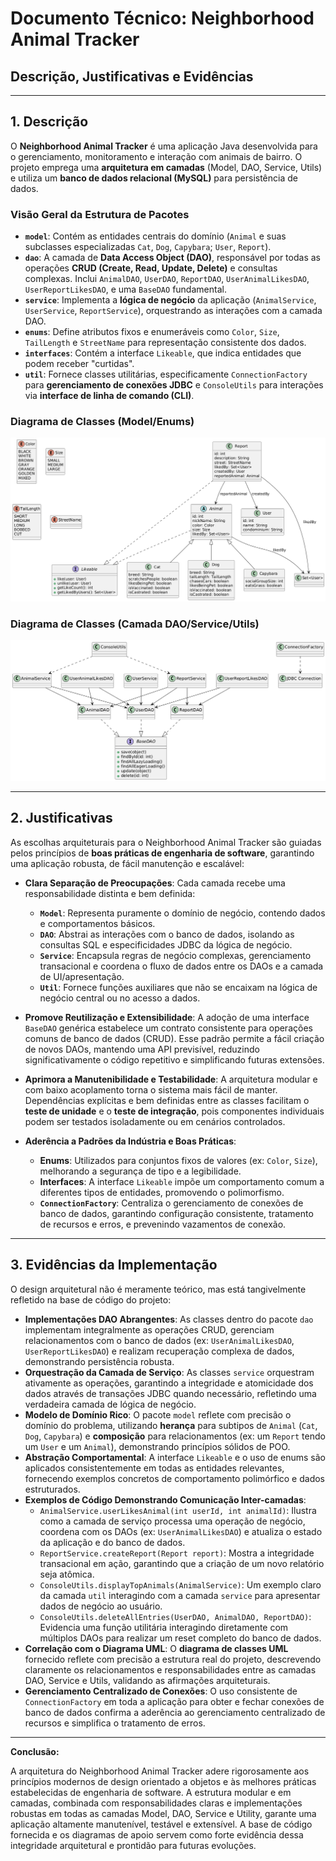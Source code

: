 # Documento Técnico: Neighborhood Animal Tracker

## Descrição, Justificativas e Evidências

---

## 1. Descrição

O **Neighborhood Animal Tracker** é uma aplicação Java desenvolvida para o gerenciamento, monitoramento e interação com animais de bairro. O projeto emprega uma **arquitetura em camadas** (Model, DAO, Service, Utils) e utiliza um **banco de dados relacional (MySQL)** para persistência de dados.

### Visão Geral da Estrutura de Pacotes

* **`model`**: Contém as entidades centrais do domínio (`Animal` e suas subclasses especializadas `Cat`, `Dog`, `Capybara`; `User`, `Report`).
* **`dao`**: A camada de **Data Access Object (DAO)**, responsável por todas as operações **CRUD (Create, Read, Update, Delete)** e consultas complexas. Inclui `AnimalDAO`, `UserDAO`, `ReportDAO`, `UserAnimalLikesDAO`, `UserReportLikesDAO`, e uma `BaseDAO` fundamental.
* **`service`**: Implementa a **lógica de negócio** da aplicação (`AnimalService`, `UserService`, `ReportService`), orquestrando as interações com a camada DAO.
* **`enums`**: Define atributos fixos e enumeráveis como `Color`, `Size`, `TailLength` e `StreetName` para representação consistente dos dados.
* **`interfaces`**: Contém a interface `Likeable`, que indica entidades que podem receber "curtidas".
* **`util`**: Fornece classes utilitárias, especificamente `ConnectionFactory` para **gerenciamento de conexões JDBC** e `ConsoleUtils` para interações via **interface de linha de comando (CLI)**.

### Diagrama de Classes (Model/Enums)
![Alt text](img/model_uml.png "MODEL Title")
### Diagrama de Classes (Camada DAO/Service/Utils)
![Alt text](img/jdbc_uml.png "JDBC Title")

---

## 2. Justificativas

As escolhas arquiteturais para o Neighborhood Animal Tracker são guiadas pelos princípios de **boas práticas de engenharia de software**, garantindo uma aplicação robusta, de fácil manutenção e escalável:

* **Clara Separação de Preocupações**: Cada camada recebe uma responsabilidade distinta e bem definida:
    * **`Model`**: Representa puramente o domínio de negócio, contendo dados e comportamentos básicos.
    * **`DAO`**: Abstrai as interações com o banco de dados, isolando as consultas SQL e especificidades JDBC da lógica de negócio.
    * **`Service`**: Encapsula regras de negócio complexas, gerenciamento transacional e coordena o fluxo de dados entre os DAOs e a camada de UI/apresentação.
    * **`Util`**: Fornece funções auxiliares que não se encaixam na lógica de negócio central ou no acesso a dados.

* **Promove Reutilização e Extensibilidade**: A adoção de uma interface `BaseDAO` genérica estabelece um contrato consistente para operações comuns de banco de dados (CRUD). Esse padrão permite a fácil criação de novos DAOs, mantendo uma API previsível, reduzindo significativamente o código repetitivo e simplificando futuras extensões.

* **Aprimora a Manutenibilidade e Testabilidade**: A arquitetura modular e com baixo acoplamento torna o sistema mais fácil de manter. Dependências explícitas e bem definidas entre as classes facilitam o **teste de unidade** e o **teste de integração**, pois componentes individuais podem ser testados isoladamente ou em cenários controlados.

* **Aderência a Padrões da Indústria e Boas Práticas**:
    * **Enums**: Utilizados para conjuntos fixos de valores (ex: `Color`, `Size`), melhorando a segurança de tipo e a legibilidade.
    * **Interfaces**: A interface `Likeable` impõe um comportamento comum a diferentes tipos de entidades, promovendo o polimorfismo.
    * **`ConnectionFactory`**: Centraliza o gerenciamento de conexões de banco de dados, garantindo configuração consistente, tratamento de recursos e erros, e prevenindo vazamentos de conexão.

---

## 3. Evidências da Implementação

O design arquitetural não é meramente teórico, mas está tangivelmente refletido na base de código do projeto:

* **Implementações DAO Abrangentes**: As classes dentro do pacote `dao` implementam integralmente as operações CRUD, gerenciam relacionamentos com o banco de dados (ex: `UserAnimalLikesDAO`, `UserReportLikesDAO`) e realizam recuperação complexa de dados, demonstrando persistência robusta.
* **Orquestração da Camada de Serviço**: As classes `service` orquestram ativamente as operações, garantindo a integridade e atomicidade dos dados através de transações JDBC quando necessário, refletindo uma verdadeira camada de lógica de negócio.
* **Modelo de Domínio Rico**: O pacote `model` reflete com precisão o domínio do problema, utilizando **herança** para subtipos de `Animal` (`Cat`, `Dog`, `Capybara`) e **composição** para relacionamentos (ex: um `Report` tendo um `User` e um `Animal`), demonstrando princípios sólidos de POO.
* **Abstração Comportamental**: A interface `Likeable` e o uso de enums são aplicados consistentemente em todas as entidades relevantes, fornecendo exemplos concretos de comportamento polimórfico e dados estruturados.
* **Exemplos de Código Demonstrando Comunicação Inter-camadas**:
    * `AnimalService.userLikesAnimal(int userId, int animalId)`: Ilustra como a camada de serviço processa uma operação de negócio, coordena com os DAOs (ex: `UserAnimalLikesDAO`) e atualiza o estado da aplicação e do banco de dados.
    * `ReportService.createReport(Report report)`: Mostra a integridade transacional em ação, garantindo que a criação de um novo relatório seja atômica.
    * `ConsoleUtils.displayTopAnimals(AnimalService)`: Um exemplo claro da camada `util` interagindo com a camada `service` para apresentar dados de negócio ao usuário.
    * `ConsoleUtils.deleteAllEntries(UserDAO, AnimalDAO, ReportDAO)`: Evidencia uma função utilitária interagindo diretamente com múltiplos DAOs para realizar um reset completo do banco de dados.
* **Correlação com o Diagrama UML**: O **diagrama de classes UML** fornecido reflete com precisão a estrutura real do projeto, descrevendo claramente os relacionamentos e responsabilidades entre as camadas DAO, Service e Utils, validando as afirmações arquiteturais.
* **Gerenciamento Centralizado de Conexões**: O uso consistente de `ConnectionFactory` em toda a aplicação para obter e fechar conexões de banco de dados confirma a aderência ao gerenciamento centralizado de recursos e simplifica o tratamento de erros.

---

**Conclusão:**

A arquitetura do Neighborhood Animal Tracker adere rigorosamente aos princípios modernos de design orientado a objetos e às melhores práticas estabelecidas de engenharia de software. A estrutura modular e em camadas, combinada com responsabilidades claras e implementações robustas em todas as camadas Model, DAO, Service e Utility, garante uma aplicação altamente manutenível, testável e extensível. A base de código fornecida e os diagramas de apoio servem como forte evidência dessa integridade arquitetural e prontidão para futuras evoluções.
